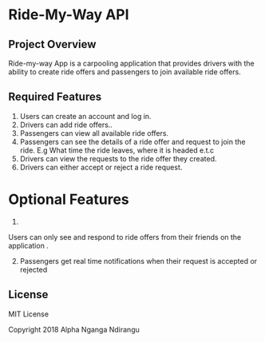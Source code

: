 # Ride-My-Way API

## Project Overview

Ride-my-way App is a carpooling application that provides drivers with the ability to create ride offers and passengers to join available ride offers.

## Required Features

1.  Users can create an account and log in.
2.  Drivers can add ride offers..
3.  Passengers can view all available ride offers.
4.  Passengers can see the details of a ride offer and request to join the ride. E.g What time the ride leaves, where it is headed e.t.c
5.  Drivers can view the requests to the ride offer they created.
6.  Drivers can either accept or reject a ride request.

# Optional Features

1.
Users can only see and respond to ride offers from their friends on the application .

2.  Passengers get real time notifications when their request is accepted or rejected

## License

MIT License

Copyright 2018 Alpha Nganga Ndirangu
